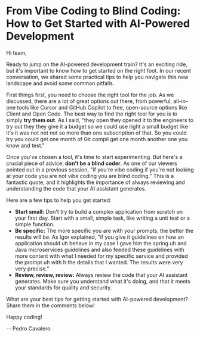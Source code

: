 
# From Vibe Coding to Blind Coding: How to Get Started with AI-Powered Development

Hi team,

Ready to jump on the AI-powered development train? It's an exciting ride, but it's important to know how to get started on the right foot. In our recent conversation, we shared some practical tips to help you navigate this new landscape and avoid some common pitfalls.

First things first, you need to choose the right tool for the job. As we discussed, there are a lot of great options out there, from powerful, all-in-one tools like Cursor and GitHub Copilot to free, open-source options like Client and Open Code. The best way to find the right tool for you is to simply **try them out**. As I said, "they open they opened it to the engineers to try out they they give it a budget so we could use right a small budget like it's it was not not not so more than one subscription of that. So you could try you could get one month of Git compil get one month another one you know and test."

Once you've chosen a tool, it's time to start experimenting. But here's a crucial piece of advice: **don't be a blind coder**. As one of our viewers pointed out in a previous session, "if you're vibe coding if you're not looking at your code you are not vibe coding you are blind coding." This is a fantastic quote, and it highlights the importance of always reviewing and understanding the code that your AI assistant generates.

Here are a few tips to help you get started:

*   **Start small:** Don't try to build a complex application from scratch on your first day. Start with a small, simple task, like writing a unit test or a simple function.
*   **Be specific:** The more specific you are with your prompts, the better the results will be. As Igor explained, "if you give it guidelines on how an application should uh behave in my case I gave him the spring uh and Java microservices guidelines and also feeded these guidelines with more content with what I needed for my specific service and provided the prompt uh with h the details that I wanted. The results were very very precise."
*   **Review, review, review:** Always review the code that your AI assistant generates. Make sure you understand what it's doing, and that it meets your standards for quality and security.

What are your best tips for getting started with AI-powered development? Share them in the comments below!

Happy coding!

-- Pedro Cavalero
